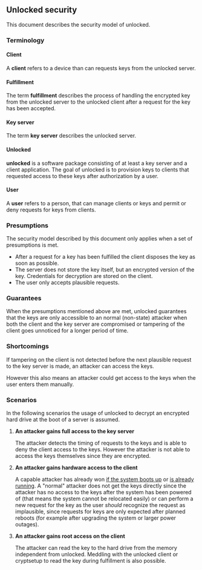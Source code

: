 ## Unlocked security

This document describes the security model of unlocked.

### Terminology

#### Client

A **client** refers to a device than can requests keys from the unlocked
server.

#### Fulfillment

The term **fulfillment** describes the process of handling the encrypted key
from the unlocked server to the unlocked client after a request for the key has
been accepted.

#### Key server

The term **key server** describes the unlocked server.

#### Unlocked

**unlocked** is a software package consisting of at least a key server and a
client application.
The goal of unlocked is to provision keys to clients that requested access
to these keys after authorization by a user.

#### User

A **user** refers to a person, that can manage clients or keys and permit or
deny requests for keys from clients.

### Presumptions

The security model described by this document only applies when a set of
presumptions is met.

* After a request for a key has been fulfilled the client disposes the key as
    soon as possible.
* The server does not store the key itself, but an encrypted version of the key.
    Credentials for decryption are stored on the client.
* The user only accepts plausible requests.

### Guarantees

When the presumptions mentioned above are met, unlocked guarantees that the keys
are only accessible to an normal (non-state) attacker when both the client and
the key server are compromised or tampering of the client goes unnoticed for a
longer period of time.

### Shortcomings

If tampering on the client is not detected before the next plausible request to
the key server is made, an attacker can access the keys.

However this also means an attacker could get access to the keys when the user
enters them manually.

### Scenarios

In the following scenarios the usage of unlocked to decrypt an encrypted hard
drive at the boot of a server is assumed.

1. **An attacker gains full access to the key server**

    The attacker detects the timing of requests to the keys and is able to
    deny the client access to the keys.
    However the attacker is not able to access the keys themselves since they
    are encrypted.

2. **An attacker gains hardware access to the client**

    A capable attacker has already won
    [if the system boots up][physical-key-extraction] or
    [is already running][cold-boot-attack].
    A "normal" attacker does not get the keys directly since the attacker has
    no access to the keys after the system has been powered of (that means the
    system cannot be relocated easily) or can perform a new request for the key
    as the user _should_ recognize the request as implausible, since requests
    for keys are only expected after planned reboots (for example after upgrading
    the system or larger power outages).

3. **An attacker gains root access on the client**

    The attacker can read the key to the hard drive from the memory independent
    from unlocked.
    Meddling with the unlocked client or cryptsetup to read the key during
    fulfillment is also possible.

  [cold-boot-attack]: https://en.wikipedia.org/wiki/Cold_boot_attack
  [physical-key-extraction]: https://faculty.cc.gatech.edu/~genkin/papers/physical-key-extraction-cacm.pdf
